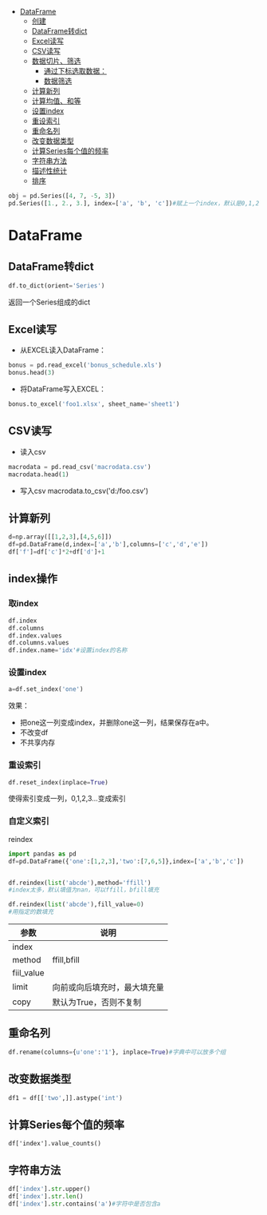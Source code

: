 <!-- TOC depthFrom:1 depthTo:6 withLinks:1 updateOnSave:1 orderedList:0 -->

- [DataFrame](#dataframe)
	- [创建](#创建)
	- [DataFrame转dict](#dataframe转dict)
	- [Excel读写](#excel读写)
	- [CSV读写](#csv读写)
	- [数据切片、筛选](#数据切片筛选)
		- [通过下标选取数据：](#通过下标选取数据)
		- [数据筛选](#数据筛选)
	- [计算新列](#计算新列)
	- [计算均值、和等](#计算均值和等)
	- [设置index](#设置index)
	- [重设索引](#重设索引)
	- [重命名列](#重命名列)
	- [改变数据类型](#改变数据类型)
	- [计算Series每个值的频率](#计算series每个值的频率)
	- [字符串方法](#字符串方法)
	- [描述性统计](#描述性统计)
	- [排序](#排序)

<!-- /TOC -->





```python
obj = pd.Series([4, 7, -5, 3])
pd.Series([1., 2., 3.], index=['a', 'b', 'c'])#赋上一个index，默认是0,1,2
```

# DataFrame


## DataFrame转dict
```python
df.to_dict(orient='Series')
```
返回一个Series组成的dict

## Excel读写
- 从EXCEL读入DataFrame：

```python
bonus = pd.read_excel('bonus_schedule.xls')
bonus.head(3)
```

- 将DataFrame写入EXCEL：
```python
bonus.to_excel('foo1.xlsx', sheet_name='sheet1')
```

## CSV读写
- 读入csv
```python
macrodata = pd.read_csv('macrodata.csv')
macrodata.head(1)
```

- 写入csv
macrodata.to_csv('d:/foo.csv')



## 计算新列

```python
d=np.array([[1,2,3],[4,5,6]])
df=pd.DataFrame(d,index=['a','b'],columns=['c','d','e'])
df['f']=df['c']*2+df['d']+1
```

## index操作
### 取index

```py
df.index
df.columns
df.index.values
df.columns.values
df.index.name='idx'#设置index的名称
```

### 设置index
```python
a=df.set_index('one')
```
效果：
- 把one这一列变成index，并删除one这一列，结果保存在a中。
- 不改变df
- 不共享内存

### 重设索引

```python
df.reset_index(inplace=True)
```
使得索引变成一列，0,1,2,3...变成索引

### 自定义索引
reindex
```py
import pandas as pd
df=pd.DataFrame({'one':[1,2,3],'two':[7,6,5]},index=['a','b','c'])


df.reindex(list('abcde'),method='ffill')
#index太多，默认填值为nan，可以ffill，bfill填充

df.reindex(list('abcde'),fill_value=0)
#用指定的数填充
```
|参数|说明|
|--|--|
|index||
|method|ffill,bfill|
|fiil_value||
|limit|向前或向后填充时，最大填充量|
|copy|默认为True，否则不复制|

## 重命名列
```python
df.rename(columns={u'one':'1'}, inplace=True)#字典中可以放多个组
```

## 改变数据类型

```python
df1 = df[['two',]].astype('int')
```

## 计算Series每个值的频率
```
df['index'].value_counts()
```

## 字符串方法
```python
df['index'].str.upper()
df['index'].str.len()
df['index'].str.contains('a')#字符中是否包含a
```

